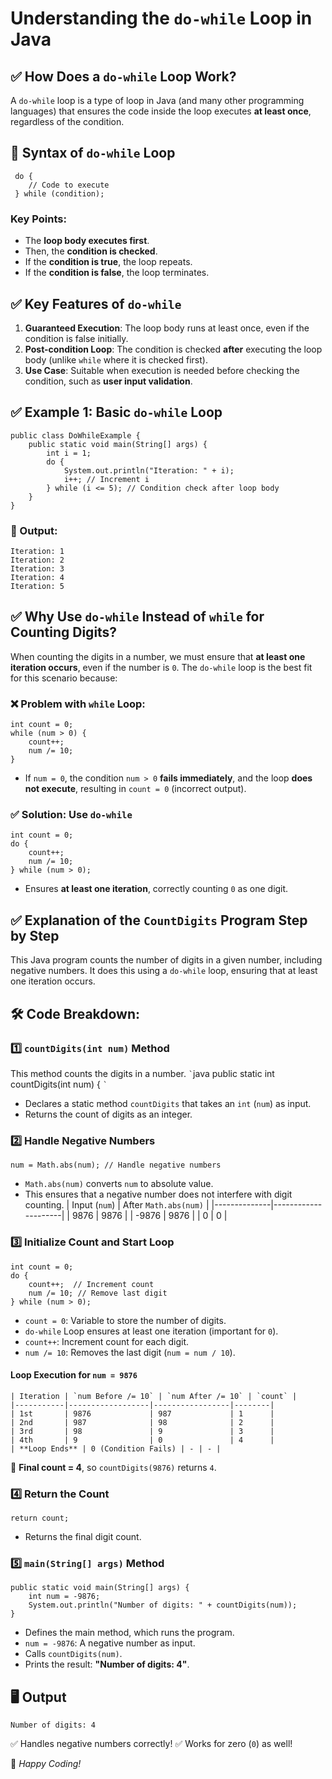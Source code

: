 # Understanding the `do-while` Loop in Java

## ✅ How Does a `do-while` Loop Work?

A `do-while` loop is a type of loop in Java (and many other programming languages) that ensures the code inside the loop executes **at least once**, regardless of the condition.

## 🔹 Syntax of `do-while` Loop

     do {
        // Code to execute
     } while (condition);

### Key Points:

* The **loop body executes first**.
* Then, the **condition is checked**.
* If the **condition is true**, the loop repeats.
* If the **condition is false**, the loop terminates.
## ✅ Key Features of `do-while`

1. **Guaranteed Execution**: The loop body runs at least once, even if the condition is false initially.
2. **Post-condition Loop**: The condition is checked **after** executing the loop body (unlike `while` where it is checked first).
3. **Use Case**: Suitable when execution is needed before checking the condition, such as **user input validation**.
## ✅ Example 1: Basic `do-while` Loop

    public class DoWhileExample {
        public static void main(String[] args) {
            int i = 1;
            do {
                System.out.println("Iteration: " + i);
                i++; // Increment i
            } while (i <= 5); // Condition check after loop body
        }
    }

### 🔹 Output:

    Iteration: 1
    Iteration: 2
    Iteration: 3
    Iteration: 4
    Iteration: 5

## ✅ Why Use `do-while` Instead of `while` for Counting Digits?

When counting the digits in a number, we must ensure that **at least one iteration occurs**, even if the number is `0`. The `do-while` loop is the best fit for this scenario because:

### ❌ Problem with `while` Loop:

    int count = 0;
    while (num > 0) {
        count++;
        num /= 10;
    }

* If `num = 0`, the condition `num > 0` **fails immediately**, and the loop **does not execute**, resulting in `count = 0` (incorrect output).
### ✅ Solution: Use `do-while`

    int count = 0;
    do {
        count++;
        num /= 10;
    } while (num > 0);

* Ensures **at least one iteration**, correctly counting `0` as one digit.
## ✅ Explanation of the `CountDigits` Program Step by Step

This Java program counts the number of digits in a given number, including negative numbers. It does this using a `do-while` loop, ensuring that at least one iteration occurs.

## 🛠 Code Breakdown:

### 1️⃣ `countDigits(int num)` Method

This method counts the digits in a number.
`` ` ``java
public static int countDigits(int num) {
`` ` ``

* Declares a static method `countDigits` that takes an `int` (`num`) as input.
* Returns the count of digits as an integer.
### 2️⃣ Handle Negative Numbers

    num = Math.abs(num); // Handle negative numbers

* `Math.abs(num)` converts `num` to absolute value.
* This ensures that a negative number does not interfere with digit counting.
    | Input (`num`) | After `Math.abs(num)` |
    |--------------|---------------------|
    | 9876        | 9876                |
    | -9876       | 9876                |
    | 0           | 0                    |

### 3️⃣ Initialize Count and Start Loop

    int count = 0;
    do {
        count++;  // Increment count
        num /= 10; // Remove last digit
    } while (num > 0);

* `count = 0`: Variable to store the number of digits.
* `do-while` Loop ensures at least one iteration (important for `0`).
* `count++`: Increment count for each digit.
* `num /= 10`: Removes the last digit (`num = num / 10`).
#### Loop Execution for `num = 9876`

    | Iteration | `num Before /= 10` | `num After /= 10` | `count` |
    |-----------|------------------|-----------------|--------|
    | 1st       | 9876             | 987             | 1      |
    | 2nd       | 987              | 98              | 2      |
    | 3rd       | 98               | 9               | 3      |
    | 4th       | 9                | 0               | 4      |
    | **Loop Ends** | 0 (Condition Fails) | - | - |

📌 **Final count = 4**, so `countDigits(9876)` returns `4`.

### 4️⃣ Return the Count

    return count;

* Returns the final digit count.
### 5️⃣ `main(String[] args)` Method

    public static void main(String[] args) {
        int num = -9876;
        System.out.println("Number of digits: " + countDigits(num));
    }

* Defines the main method, which runs the program.
* `num = -9876`: A negative number as input.
* Calls `countDigits(num)`.
* Prints the result: **"Number of digits: 4"**.
## 🖥 Output

    Number of digits: 4

✅ Handles negative numbers correctly!
✅ Works for zero (`0`) as well!

🚀 *Happy Coding!*

